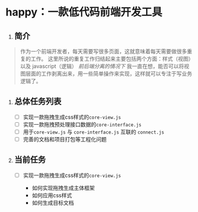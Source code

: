# happy：一款低代码前端开发工具

1. ## 简介

> 作为一个前端开发者，每天需要写很多页面，这就意味着每天需要做很多重复的工作。
> 这里所说的重复工作归结起来主要包括两个方面：样式（视图）以及 javascript（逻辑） *前后端分离的情况下*
> 我一直在想，能否可以将视图层面的工作剥离出来，用一些简单操作来实现，这样就可以专注于写业务逻辑了。

1. ## 总体任务列表

    - [ ] 实现一款拖拽生成css样式的`core-view.js`
    - [ ] 实现一款拖拽预处理接口数据的`core-interface.js`
    - [ ] 用于`core-view.js` 与 `core-interface.js` 互联的 `connect.js`
    - [ ] 完善的文档和项目打包等工程化问题

1. ## 当前任务

    - [ ] 实现一款拖拽生成css样式的`core-view.js`

        - 如何实现拖拽生成主体框架
        - 如何应用css样式
        - 如何生成目标文档
